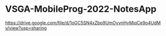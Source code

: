 # VSGA-MobileProg-2022-NotesApp
https://drive.google.com/file/d/1oGC5SN4xZbp9UmOyvnHyMiqCe9o4UdMv/view?usp=sharing
